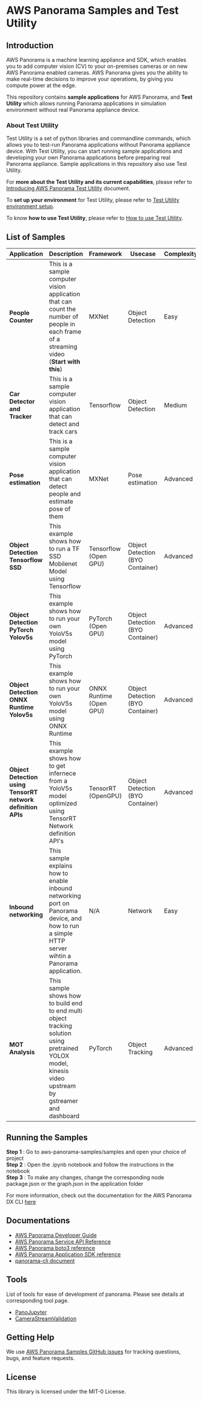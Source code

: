 # AWS Panorama Samples and Test Utility
  

## Introduction

AWS Panorama is a machine learning appliance and SDK, which enables you to add computer vision (CV) to your on-premises cameras or on new AWS Panorama enabled cameras. AWS Panorama gives you the ability to make real-time decisions to improve your operations, by giving you compute power at the edge.

This repository contains **sample applications** for AWS Panorama, and **Test Utility** which allows running Panorama applications in simulation environment without real Panorama appliance device.


### About Test Utility

Test Utility is a set of python libraries and commandline commands, which allows you to test-run Panorama applications without Panorama appliance device. With Test Utility, you can start running sample applications and developing your own Panorama applications before preparing real Panorama appliance. Sample applications in this repository also use Test Utility. 

For **more about the Test Utility and its current capabilities**, please refer to [Introducing AWS Panorama Test Utility](docs/AboutTestUtility.md) document.

To **set up your environment** for Test Utility, please refer to [Test Utility environment setup](docs/EnvironmentSetup.md).

To know **how to use Test Utility**, please refer to [How to use Test Utility](docs/HowToUseTestUtility.md).


## List of Samples

| Application | Description | Framework | Usecase | Complexity | Model 
| ------ | ------ |------ |------ |------ |------ |
| **People Counter**| This is a sample computer vision application that can count the number of people in each frame of a streaming video (**Start with this**) | MXNet | Object Detection | Easy | [Download](https://panorama-starter-kit.s3.amazonaws.com/public/v2/Models/ssd_512_resnet50_v1_voc.tar.gz)
| **Car Detector and Tracker**| This is a sample computer vision application that can detect and track cars | Tensorflow | Object Detection | Medium | [Download](https://panorama-starter-kit.s3.amazonaws.com/public/v2/Models/ssd_mobilenet_v2_coco.tar.gz)
| **Pose estimation**| This is a sample computer vision application that can detect people and estimate pose of them | MXNet | Pose estimation | Advanced | yolo3_mobilenet1.0_coco, simple_pose_resnet152_v1d
| **Object Detection Tensorflow SSD**| This example shows how to run a TF SSD Mobilenet Model using Tensorflow | Tensorflow (Open GPU) | Object Detection (BYO Container) | Advanced | N/A
| **Object Detection PyTorch Yolov5s**| This example shows how to run your own YoloV5s model using PyTorch | PyTorch (Open GPU) | Object Detection (BYO Container) | Advanced | N/A
| **Object Detection ONNX Runtime Yolov5s**| This example shows how to run your own YoloV5s model using ONNX Runtime | ONNX Runtime (Open GPU) | Object Detection (BYO Container) | Advanced | N/A
| **Object Detection using TensorRT network definition APIs**| This example shows how to get infernece from a YoloV5s model optimized using TensorRT Network definition API's | TensorRT (OpenGPU) | Object Detection (BYO Container) | Advanced | N/A
| **Inbound networking**| This sample explains how to enable inbound networking port on Panorama device, and how to run a simple HTTP server wihtin a Panorama application. | N/A | Network | Easy | N/A
| **MOT Analysis**| This sample shows how to build end to end multi object tracking solution using pretrained YOLOX model, kinesis video upstream by gstreamer and dashboard | PyTorch | Object Tracking | Advanced | YOLOX


## Running the Samples

**Step 1** : Go to aws-panorama-samples/samples and open your choice of project  
**Step 2** : Open the .ipynb notebook and follow the instructions in the notebook  
**Step 3** : To make any changes, change the corresponding node package.json or the graph.json in the application folder  

For more information, check out the documentation for the AWS Panorama DX CLI [here](https://github.com/aws/aws-panorama-cli)

## Documentations

* [AWS Panorama
Developer Guide](https://docs.aws.amazon.com/panorama/latest/dev/)
* [AWS Panorama Service API Reference](https://docs.aws.amazon.com/panorama/latest/api/)
* [AWS Panorama boto3 reference](https://boto3.amazonaws.com/v1/documentation/api/latest/reference/services/panorama.html)
* [AWS Panorama Application SDK reference](https://github.com/awsdocs/aws-panorama-developer-guide/blob/main/resources/applicationsdk-reference.md)
* [panorama-cli document](https://github.com/aws/aws-panorama-cli/blob/main/README.md)

## Tools
List of tools for ease of development of panorama. Please see details at corresponding tool page.
* [PanoJupyter](https://github.com/aws-samples/aws-panorama-samples/tree/main/tools/pano_jupyter)
* [CameraStreamValidation](https://github.com/aws-samples/aws-panorama-samples/tree/main/tools/csv)


## Getting Help

We use [AWS Panorama Samples GitHub issues](https://github.com/aws-samples/aws-panorama-samples/issues) for tracking questions, bugs, and feature requests.

## License

This library is licensed under the MIT-0 License. 
